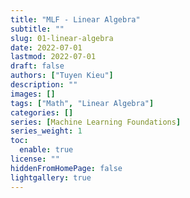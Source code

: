 ```yaml
---
title: "MLF - Linear Algebra"
subtitle: ""
slug: 01-linear-algebra
date: 2022-07-01
lastmod: 2022-07-01
draft: false
authors: ["Tuyen Kieu"]
description: ""
images: []
tags: ["Math", "Linear Algebra"]
categories: []
series: [Machine Learning Foundations]
series_weight: 1
toc:
  enable: true
license: ""
hiddenFromHomePage: false
lightgallery: true
---
```


```python

```
